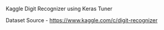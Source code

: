 Kaggle Digit Recognizer using Keras Tuner 


Dataset Source - https://www.kaggle.com/c/digit-recognizer
